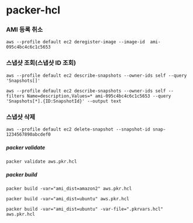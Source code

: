 # packer-hcl

### AMI 등록 취소
```
aws --profile default ec2 deregister-image --image-id  ami-095c4bc4c6c1c5653
```

### 스냅샷 조회(스냅샷 ID 조회)
```
aws --profile default ec2 describe-snapshots --owner-ids self --query 'Snapshots[]'
```
```
aws --profile default ec2 describe-snapshots --owner-ids self --filters Name=description,Values=* ami-095c4bc4c6c1c5653 --query 'Snapshots[*].{ID:SnapshotId}' --output text
```
### 스냅샷 삭제
```
aws --profile default ec2 delete-snapshot --snapshot-id snap-1234567890abcdef0
```


##### packer validate
```
packer validate aws.pkr.hcl
```
##### packer build
```
packer build -var="ami_dist=amazon2" aws.pkr.hcl
```
```
packer build -var="ami_dist=ubuntu" aws.pkr.hcl
```
```
packer build -var="ami_dist=ubuntu" -var-file=".pkrvars.hcl" aws.pkr.hcl
```
